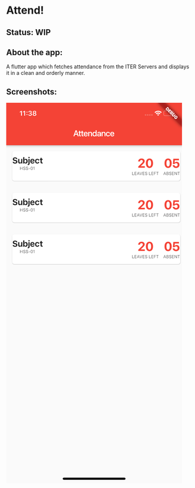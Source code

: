 # Attend!

## Status: WIP

## About the app:
A flutter app which fetches attendance from the ITER Servers and displays it in a clean and orderly manner.

## Screenshots:
![alt text](https://github.com/jashasweejena/Attend/raw/master/screenshots/attend-1.png "Logo Title Text 1")

